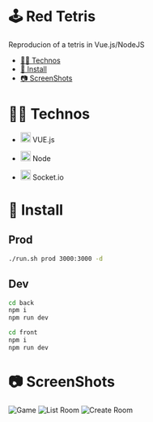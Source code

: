 # 🕹️ Red Tetris
Reproducion of a tetris in Vue.js/NodeJS

- [👨‍💻 Technos](#👨‍💻-technos)
- [📜 Install](#📜-install)
- [📷 ScreenShots](#📷-screenShots)

# 👨‍💻 Technos
- <p><img width="20" src="https://vuejs.org/logo.svg" /> VUE.js </p>
- <p><img width="20" src="https://nodejs.org/static/images/favicons/favicon-32x32.png" /> Node </p>
- <p><img width="20" src="https://socket.io/images/logo.svg" /> Socket.io </p>

# 📜 Install
## Prod
```bash
./run.sh prod 3000:3000 -d
```

## Dev
```bash
cd back
npm i
npm run dev
```
```bash
cd front
npm i
npm run dev
```
# 📷 ScreenShots
![Game](https://user-images.githubusercontent.com/22857002/203824697-7d7f6fd9-2939-4c80-98ca-3faa1f66b4fa.png)
![List Room](https://user-images.githubusercontent.com/22857002/203824693-e06f7b85-bb26-4b1d-bf08-169f76e766e0.png)
![Create Room](https://user-images.githubusercontent.com/22857002/203824691-69c59e2d-640c-438d-9425-448b2cdcea48.png)
